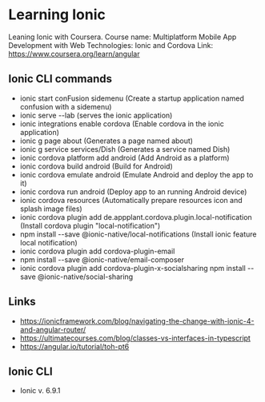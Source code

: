 # Learning Ionic
Leaning Ionic with Coursera.
Course name: Multiplatform Mobile App Development with Web Technologies: Ionic and Cordova
Link: https://www.coursera.org/learn/angular

## Ionic CLI commands
- ionic start conFusion sidemenu (Create a startup application named confusion with a sidemenu)
- ionic serve --lab (serves the ionic application)
- ionic integrations enable cordova (Enable cordova in the ionic application)
- ionic g page about (Generates a page named about)
- ionic g service services/Dish (Generates a service named Dish)
- ionic cordova platform add android (Add Android as a platform)
- ionic cordova build android (Build for Android)
- ionic cordova emulate android (Emulate Android and deploy the app to it)
- ionic cordova run android (Deploy app to an running Android device)
- ionic cordova resources (Automatically prepare resources icon and splash image files)
- ionic cordova plugin add de.appplant.cordova.plugin.local-notification (Install cordova plugin "local-notification")
- npm install --save @ionic-native/local-notifications (Install ionic feature local notification)
- ionic cordova plugin add cordova-plugin-email
- npm install --save @ionic-native/email-composer
- ionic cordova plugin add cordova-plugin-x-socialsharing
npm install --save @ionic-native/social-sharing

## Links
- https://ionicframework.com/blog/navigating-the-change-with-ionic-4-and-angular-router/
- https://ultimatecourses.com/blog/classes-vs-interfaces-in-typescript
- https://angular.io/tutorial/toh-pt6

## Ionic CLI
- Ionic v. 6.9.1